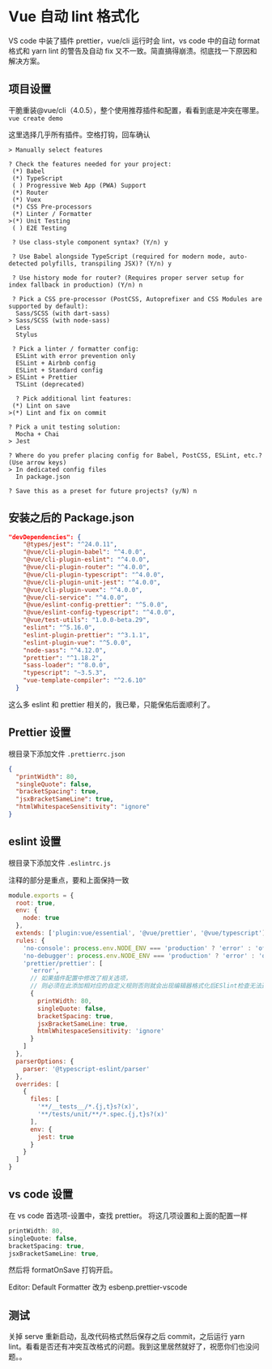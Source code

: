 # Vue 自动 lint 格式化

VS code 中装了插件 prettier，vue/cli 运行时会 lint，vs code 中的自动 format 格式和 yarn lint 的警告及自动 fix 又不一致。简直搞得崩溃。彻底找一下原因和解决方案。

## 项目设置

干脆重装@vue/cli（4.0.5），整个使用推荐插件和配置，看看到底是冲突在哪里。
`vue create demo`

这里选择几乎所有插件。空格打钩，回车确认

```
> Manually select features

? Check the features needed for your project:
 (*) Babel
 (*) TypeScript
 ( ) Progressive Web App (PWA) Support
 (*) Router
 (*) Vuex
 (*) CSS Pre-processors
 (*) Linter / Formatter
>(*) Unit Testing
 ( ) E2E Testing

 ? Use class-style component syntax? (Y/n) y

 ? Use Babel alongside TypeScript (required for modern mode, auto-detected polyfills, transpiling JSX)? (Y/n) y

 ? Use history mode for router? (Requires proper server setup for index fallback in production) (Y/n) n

 ? Pick a CSS pre-processor (PostCSS, Autoprefixer and CSS Modules are supported by default):
  Sass/SCSS (with dart-sass)
> Sass/SCSS (with node-sass)
  Less
  Stylus

 ? Pick a linter / formatter config:
  ESLint with error prevention only
  ESLint + Airbnb config
  ESLint + Standard config
> ESLint + Prettier
  TSLint (deprecated)

  ? Pick additional lint features:
 (*) Lint on save
>(*) Lint and fix on commit

? Pick a unit testing solution:
  Mocha + Chai
> Jest

? Where do you prefer placing config for Babel, PostCSS, ESLint, etc.? (Use arrow keys)
> In dedicated config files
  In package.json

? Save this as a preset for future projects? (y/N) n
```

## 安装之后的 Package.json

```json
"devDependencies": {
    "@types/jest": "^24.0.11",
    "@vue/cli-plugin-babel": "^4.0.0",
    "@vue/cli-plugin-eslint": "^4.0.0",
    "@vue/cli-plugin-router": "^4.0.0",
    "@vue/cli-plugin-typescript": "^4.0.0",
    "@vue/cli-plugin-unit-jest": "^4.0.0",
    "@vue/cli-plugin-vuex": "^4.0.0",
    "@vue/cli-service": "^4.0.0",
    "@vue/eslint-config-prettier": "^5.0.0",
    "@vue/eslint-config-typescript": "^4.0.0",
    "@vue/test-utils": "1.0.0-beta.29",
    "eslint": "^5.16.0",
    "eslint-plugin-prettier": "^3.1.1",
    "eslint-plugin-vue": "^5.0.0",
    "node-sass": "^4.12.0",
    "prettier": "^1.18.2",
    "sass-loader": "^8.0.0",
    "typescript": "~3.5.3",
    "vue-template-compiler": "^2.6.10"
  }
```

这么多 eslint 和 prettier 相关的，我已晕，只能保佑后面顺利了。

## Prettier 设置

根目录下添加文件 `.prettierrc.json`

```json
{
  "printWidth": 80,
  "singleQuote": false,
  "bracketSpacing": true,
  "jsxBracketSameLine": true,
  "htmlWhitespaceSensitivity": "ignore"
}
```

## eslint 设置

根目录下添加文件 `.eslintrc.js`

注释的部分是重点，要和上面保持一致

```js {10-21}
module.exports = {
  root: true,
  env: {
    node: true
  },
  extends: ['plugin:vue/essential', '@vue/prettier', '@vue/typescript'],
  rules: {
    'no-console': process.env.NODE_ENV === 'production' ? 'error' : 'off',
    'no-debugger': process.env.NODE_ENV === 'production' ? 'error' : 'off',
    'prettier/prettier': [
      'error',
      // 如果插件配置中修改了相关选项，
      // 则必须在此添加相对应的自定义规则否则就会出现编辑器格式化后ESlint检查无法通过的情况。
      {
        printWidth: 80,
        singleQuote: false,
        bracketSpacing: true,
        jsxBracketSameLine: true,
        htmlWhitespaceSensitivity: 'ignore'
      }
    ]
  },
  parserOptions: {
    parser: '@typescript-eslint/parser'
  },
  overrides: [
    {
      files: [
        '**/__tests__/*.{j,t}s?(x)',
        '**/tests/unit/**/*.spec.{j,t}s?(x)'
      ],
      env: {
        jest: true
      }
    }
  ]
}
```

## vs code 设置

在 vs code 首选项-设置中，查找 prettier。
将这几项设置和上面的配置一样

```js
printWidth: 80,
singleQuote: false,
bracketSpacing: true,
jsxBracketSameLine: true,
```

然后将 formatOnSave 打钩开启。

Editor: Default Formatter 改为 esbenp.prettier-vscode

## 测试

关掉 serve 重新启动，乱改代码格式然后保存之后 commit，之后运行 yarn lint。看看是否还有冲突互改格式的问题。我到这里居然就好了，祝愿你们也没问题。。
